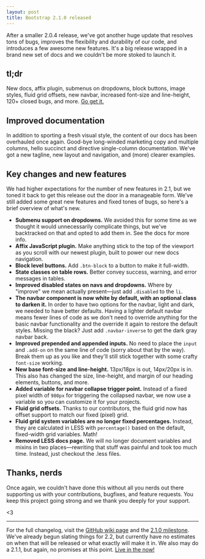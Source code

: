 ```yaml
---
layout: post
title: Bootstrap 2.1.0 released
---
```


After a smaller 2.0.4 release, we've got another huge update that resolves tons of bugs, improves the flexibility and durability of our code, and introduces a few awesome new features. It's a big release wrapped in a brand new set of docs and we couldn't be more stoked to launch it.

## tl;dr

New docs, affix plugin, submenus on dropdowns, block buttons, image styles, fluid grid offsets, new navbar, increased font-size and line-height, 120+ closed bugs, and more. [Go get it.](http://getbootstrap.com)

## Improved documentation

In addition to sporting a fresh visual style, the content of our docs has been overhauled once again. Good-bye long-winded marketing copy and multiple columns, hello succinct and directive single-column documentation. We've got a new tagline, new layout and navigation, and (more) clearer examples.

## Key changes and new features

We had higher expectations for the number of new features in 2.1, but we toned it back to get this release out the door in a manageable form. We've still added some great new features and fixed tones of bugs, so here's a brief overview of what's new.

* **Submenu support on dropdowns.** We avoided this for some time as we thought it would unnecessarily complicate things, but we've backtracked on that and opted to add them in. See the docs for more info.
* **Affix JavaScript plugin.** Make anything stick to the top of the viewport as you scroll with our newest plugin, built to power our new docs navigation.
* **Block level buttons.** Add `.btn-block` to a button to make it full-width.
* **State classes on table rows.** Better convey success, warning, and error messages in tables.
* **Improved disabled states on navs and dropdowns.** Where by "improve" we mean actually present&mdash;just add `.disabled` to the `li`.
* **The navbar component is now white by default, with an optional class to darken it.** In order to have two options for the navbar, light and dark, we needed to have better defaults. Having a lighter default navbar means fewer lines of code as we don't need to override anything for the basic navbar functionality and the override it again to restore the default styles. Missing the black? Just add `.navbar-inverse` to get the dark gray navbar back.
* **Improved prepended and appended inputs.** No need to place the `input` and `.add-on` on the same line of code (sorry about that by the way). Break them up as you like and they'll still stick together with some crafty `font-size` working.
* **New base font-size and line-height.** 13px/18px is out, 14px/20px is in. This also has changed the size, line-height, and margin of our heading elements, buttons, and more.
* **Added variable for navbar collapse trigger point.** Instead of a fixed pixel width of `980px` for triggering the collapsed navbar, we now use a variable so you can customize it for your projects.
* **Fluid grid offsets.** Thanks to our contributors, the fluid grid now has offset support to match our fixed (pixel) grid.
* **Fluid grid system variables are no longer fixed percentages.** Instead, they are calculated in LESS with `percentage()` based on the default, fixed-width grid variables. Math!
* **Removed LESS docs page.** We will no longer document variables and mixins in two places&mdash;rewriting that stuff was painful and took too much time. Instead, just checkout the .less files.

## Thanks, nerds

Once again, we couldn't have done this without all you nerds out there supporting us with your contributions, bugfixes, and feature requests. You keep this project going strong and we thank you deeply for your support.

<3

-----

For the full changelog, visit the [GitHub wiki page](https://github.com/twitter/bootstrap/wiki/Changelog) and the [2.1.0 milestone](https://github.com/twitter/bootstrap/issues?milestone=7&page=1&state=closed). We've already begun slating things for 2.2, but currently have no estimates on when that will be released or what exactly will make it in. We also may do a 2.1.1, but again, no promises at this point. [Live in the now!](http://youtu.be/1vaQ-Y6kLOM?t=4s)
